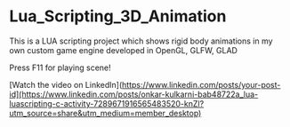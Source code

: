 # Lua_Scripting_3D_Animation
This is a LUA scripting project which shows rigid body animations in my own custom game engine developed in OpenGL, GLFW, GLAD

Press F11 for playing scene!

[Watch the video on LinkedIn](https://www.linkedin.com/posts/your-post-id](https://www.linkedin.com/posts/onkar-kulkarni-bab48722a_lua-luascripting-c-activity-7289671916565483520-knZl?utm_source=share&utm_medium=member_desktop)
